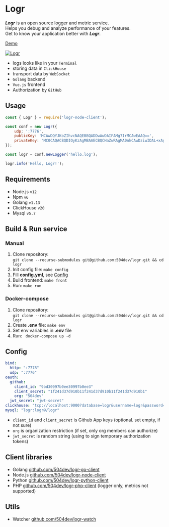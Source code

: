 # Logr

**_Logr_** is an open source logger and metric service. \
Helps you debug and analyze performance of your features. \
Get to know your application better with **_Logr_**.

[Demo]

[![Logr](https://i.ibb.co/4dsbDdk/image.png)][Demo]

[Demo]: http://logr.info/demo

* logs looks like in your `Terminal`
* storing data in `ClickHouse`
* transport data by `WebSocket`
* `Golang` backend
* `Vue.js` frontend
* Authorization by `GitHub`

## Usage
```javascript
const { Logr } = require('logr-node-client');

const conf = new Logr({
    udp: ':7776',
    publicKey: 'MCAwDQYJKoZIhvcNAQEBBQADDwAwDAIFAMg7IrMCAwEAAQ==',
    privateKey: 'MC0CAQACBQDIOyKzAgMBAAECBQCHaZwRAgMA0nkCAwDziwIDAL+xAgJMKwICGq0=',
});

const logr = conf.newLogger('hello.log');

logr.info('Hello, Logr!');
```

## Requirements
* Node.js `v12`
* Npm `v6`
* Golang `v1.13`
* ClickHouse `v20`
* Mysql `v5.7`


## Build & Run service
### Manual
1. Clone repository: \
    `git clone --recurse-submodules git@github.com:504dev/logr.git && cd logr`
2. Init config file:
    `make config`
3. Fill **config.yml**, see [Config](#config)
4. Build frontend:
    `make front`
5. Run:
    `make run`

### Docker-compose
1. Clone repository: \
    `git clone --recurse-submodules git@github.com:504dev/logr.git && cd logr`
2. Create **.env** file:
    `make env`
3. Set env variables in **.env** file
4. Run: ` docker-compose up -d`

## Config

```yaml
bind:
  http: ":7778"
  udp: ":7776"
oauth:
  github:
    client_id: "9bd30997b0ee30997b0ee3"
    client_secret: "1f241d37d910b11f241d37d910b11f241d37d910b1"
    org: "504dev"
  jwt_secret: "jwt-secret"
clickhouse: "tcp://localhost:9000?database=logr&username=logr&password=logr"
mysql: "logr:logr@/logr"
```

* `client_id` and `client_secret` is Github App keys (optional. set empty, if not sure)
* `org` is organization restriction (if set, only org members can authorize)
* `jwt_secret` is random string (using to sign temporary authorization tokens)

## Client libraries

* Golang [github.com/504dev/logr-go-client](https://github.com/504dev/logr-go-client)
* Node.js [github.com/504dev/logr-node-client](https://github.com/504dev/logr-node-client)
* Python [github.com/504dev/logr-python-client](https://github.com/504dev/logr-python-client)
* PHP [github.com/504dev/logr-php-client](https://github.com/504dev/logr-php-client) (logger only, metrics not supported)

## Utils
* Watcher [github.com/504dev/logr-watch](https://github.com/504dev/logr-watch)

